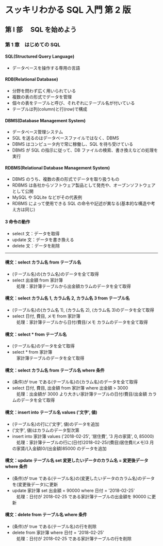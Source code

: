 # スッキリわかる SQL 入門 第 2 版

## 第 Ⅰ 部　 SQL を始めよう

### 第 1 章　はじめての SQL

#### SQL(Structured Query Language)

- データベースを操作する専用の言語

#### RDB(Relational Database)

- 分野を問わず広く用いられている
- 複数の表の形式でデータを管理
- 個々の表をテーブルと呼び、それぞれにテーブル名が付いている
- テーブルは列(column)と行(row)で構成

#### DBMS(Database Management System)

- データベース管理システム
- SQL を送るのはデータベースファイルではなく、DBMS
- DBMS はコンピュータ内で常に稼働し、SQL を待ち受けている
- DBMS が SQL の指示に従って、DB ファイルの検索、書き換えなどの処理を実行

#### RDBMS(Relational Database Management System)

- DBMS のうち、複数の表の形式でデータを取り扱うもの
- RDBMS は各社からソフトウェア製品として発売や、オーブンソフトウェアとして公開
- MySQL や SQLite などがその代表例
- RDBMS によって使用できる SQL の命令や記述が異なる(基本的な構造や考え方は同じ)

#### 3 命令の動作

- select 文：データを取得
- update 文：データを書き換える
- delete 文：データを削除

---

#### 構文：select カラム名 from テーブル名

- (テーブル名)の(カラム名)のデータを全て取得
- select 出金額 from 家計簿<br>
  　処理：家計簿テーブルから出金額カラムのデータを全て取得

#### 構文：select カラム名 1, カラム名 2, カラム名 3 from テーブル名

- (テーブル名)の(カラム名 1), (カラム名 2), (カラム名 3)のデータを全て取得
- select 日付, 費目, メモ from 家計簿<br>
  　処理：家計簿テーブルから日付/費目/メモ カラムのデータを全て取得

#### 構文：select \* from テーブル名

- (テーブル名)のデータを全て取得
- select \* from 家計簿<br>
  　家計簿テーブルのデータを全て取得

#### 構文：select カラム名 from テーブル名 where 条件

- (条件)が true である(テーブル名)の(カラム名)のデータを全て取得
- select 日付, 費目, 出金額 from 家計簿 where 出金額 > 3000<br>
  　処理：出金額が 3000 より大きい家計簿テーブルの日付/費目/出金額 カラムのデータを全て取得

#### 構文：insert into テーブル名 values ('文字', 値)

- (テーブル名)の行に('文字', 値)のデータを追加
- ('文字', 値)はカラムのデータ型次第
- insert into 家計簿 values ('2018-02-25', '居住費', '3 月の家賃', 0, 85000)<br>
  　処理：家計簿テーブルの行に(日付)2018-02-25/(費目)居住費/(メモ)3 月の家賃/(入金額)0/(出金額)85000 のデータを追加

#### 構文：update テーブル名 set 変更したいデータのカラム名 = 変更後データ where 条件

- (条件)が true である(テーブル名)の(変更したいデータのカラム名)のデータを(変更後データ)に更新
- update 家計簿 set 出金額 = 90000 where 日付 = '2018-02-25'<br>
  　処理：日付が 2018-02-25 である家計簿テーブルの出金額を 90000 に更新

#### 構文：delete from テーブル名 where 条件

- (条件)が true である(テーブル名)の行を削除
- delete from 家計簿 where 日付 = '2018-02-25'<br>
  　処理：日付が 2018-02-25 である家計簿テーブルの行を削除
